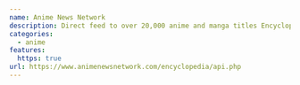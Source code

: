 ```yaml
---
name: Anime News Network
description: Direct feed to over 20,000 anime and manga titles Encyclopedia data in XML format. 
categories:
  - anime
features:
  https: true
url: https://www.animenewsnetwork.com/encyclopedia/api.php
---
```

